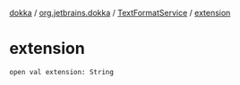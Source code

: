 [dokka](../../index.md) / [org.jetbrains.dokka](../index.md) / [TextFormatService](index.md) / [extension](extension.md)

# extension

```
open val extension: String
```
